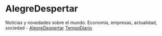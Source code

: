 # AlegreDespertar
Noticias y novedades sobre el mundo. Economía, empresas, actualidad, sociedad - <a href="http://alegredespertar.cl">AlegreDespertar</a> <a href="http://tempodiario.com">TempoDiario</a>
